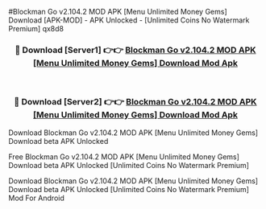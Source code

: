 #Blockman Go v2.104.2 MOD APK [Menu Unlimited Money Gems] Download [APK-MOD] - APK Unlocked - [Unlimited Coins No Watermark Premium] qx8d8



<div align="center">

<h3>🔴 Download [Server1] 👉👉 <a href="https://momento.my/?title=Blockman_Go_v2.104.2_MOD_APK_[Menu_Unlimited_Money_Gems]_Download">Blockman Go v2.104.2 MOD APK [Menu Unlimited Money Gems] Download Mod Apk</a></h3><br>

<h3>🔴 Download [Server2] 👉👉 <a href="https://momento.my/?title=Blockman_Go_v2.104.2_MOD_APK_[Menu_Unlimited_Money_Gems]_Download">Blockman Go v2.104.2 MOD APK [Menu Unlimited Money Gems] Download Mod Apk</a></h3>
</div>



Download Blockman Go v2.104.2 MOD APK [Menu Unlimited Money Gems] Download beta APK Unlocked

Free Blockman Go v2.104.2 MOD APK [Menu Unlimited Money Gems] Download beta APK Unlocked [Unlimited Coins No Watermark Premium]

Download Blockman Go v2.104.2 MOD APK [Menu Unlimited Money Gems] Download beta APK Unlocked [Unlimited Coins No Watermark Premium] Mod For Android
